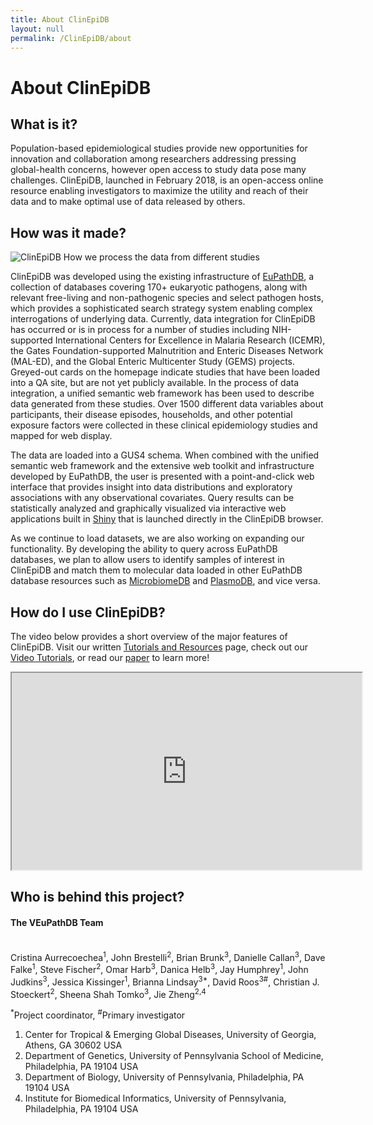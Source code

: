 ```yaml
---
title: About ClinEpiDB
layout: null
permalink: /ClinEpiDB/about
---
```


<div id="ce-static-content">
  <h1>About ClinEpiDB</h1>

  <h2 id="what-is-it">What is it?</h2>
    <div>
      <p>Population-based epidemiological studies provide new opportunities for innovation and collaboration among researchers addressing pressing global-health concerns, however open access to study data pose many challenges. ClinEpiDB, launched in February 2018, is an open-access online resource enabling investigators to maximize the utility and reach of their data and to make optimal use of data released by others.
      </p>
    </div>

  <h2 id="how-was-it-made">How was it made?</h2>
  <div>
    <div>
      <img alt="ClinEpiDB How we process the data from different studies" src="/a/images/ClinEpiDB/ClinEpi_About_page_data_processing.png" />
    </div>
    <p>ClinEpiDB was developed using the existing infrastructure of <a target="_blank" href="https://eupathdb.org">EuPathDB</a>, a collection of databases covering 170+ eukaryotic pathogens, along with relevant free-living and non-pathogenic species and select pathogen hosts, which provides a sophisticated search strategy system enabling complex interrogations of underlying data. Currently, data integration for ClinEpiDB has occurred or is in process for a number of studies including NIH-supported International Centers for Excellence in Malaria Research (ICEMR), the Gates Foundation-supported Malnutrition and Enteric Diseases Network (MAL-ED), and the Global Enteric Multicenter Study (GEMS) projects. Greyed-out cards on the homepage indicate studies that have been loaded into a QA site, but are not yet publicly available. In the process of data integration, a unified semantic web framework has been used to describe data generated from these studies. Over 1500 different data variables about participants, their disease episodes, households, and other potential exposure factors were collected in these clinical epidemiology studies and mapped for web display.
    </p>
    <p>The data are loaded into a GUS4 schema. When combined with the unified semantic web framework and the extensive web toolkit and infrastructure developed by EuPathDB, the user is presented with a point-and-click web interface that provides insight into data distributions and exploratory associations with any observational covariates. Query results can be statistically analyzed and graphically visualized via interactive web applications built in <a target="_blank" href="https://shiny.rstudio.com">Shiny</a> that is launched directly in the ClinEpiDB browser.
    </p>
    <p>As we continue to load datasets, we are also working on expanding our functionality. By developing the ability to query across EuPathDB databases, we plan to allow users to identify samples of interest in ClinEpiDB and match them to molecular data loaded in other EuPathDB database resources such as <a target="_blank" href="http://microbiomedb.org">MicrobiomeDB</a> and <a target="_blank" href="http://plasmodb.org">PlasmoDB</a>, and vice versa.
    </p>
  </div>

  <h2 id="how-do-i-use-site">How do I use ClinEpiDB?</h2>
  <div>
     <!--    "{{ '/resources.html' | relative_url }}"    -->
     <!--   "/a/app/community/ClinEpiDB/resources.html"  -->
    <p>The video below provides a short overview of the major features of ClinEpiDB. Visit our written <a href="/a/app/community/ClinEpiDB/resources.html">Tutorials and Resources</a> page, check out our <a target="_blank" href="https://www.youtube.com/playlist?list=PLWzQB3i5sYAIp4urzLGB8jxvVZr6jvkZh">Video Tutorials</a>, or read our <a target="_blank" href="https://doi.org/10.12688/gatesopenres.13087.1">paper</a> to learn more!</p>
    <iframe width="560" height="315" src="https://www.youtube.com/embed/535PcFrBH8M"></iframe>
  </div>

  <h2 id="who-is-behind-this-project">Who is behind this project?</h2>
  <div>
    <h4>The VEuPathDB Team</h4><br>
      <div>
        Cristina Aurrecoechea<sup>1</sup>,
        John Brestelli<sup>2</sup>,
        Brian Brunk<sup>3</sup>,
        Danielle Callan<sup>3</sup>,
        Dave Falke<sup>1</sup>,
        Steve Fischer<sup>2</sup>,
        Omar Harb<sup>3</sup>,
        Danica Helb<sup>3</sup>,
        Jay Humphrey<sup>1</sup>,
        John Judkins<sup>3</sup>,
        Jessica Kissinger<sup>1</sup>,
        Brianna Lindsay<sup>3*</sup>,
        David Roos<sup>3#</sup>,
        Christian J. Stoeckert<sup>2</sup>,
        Sheena Shah Tomko<sup>3</sup>,
        Jie Zheng<sup>2,4</sup>
      </div>
    <p>
    <sup>*</sup>Project coordinator, <sup>#</sup>Primary investigator
    </p>
    <ol>
      <li>Center for Tropical &amp; Emerging Global Diseases, University of Georgia, Athens, GA 30602 USA</li>
      <li>Department of Genetics, University of Pennsylvania School of Medicine, Philadelphia, PA 19104 USA</li>
      <li>Department of Biology, University of Pennsylvania, Philadelphia, PA 19104 USA</li>
      <li>Institute for Biomedical Informatics, University of Pennsylvania, Philadelphia, PA 19104 USA</li>
    </ol>
  </div>

</div>
